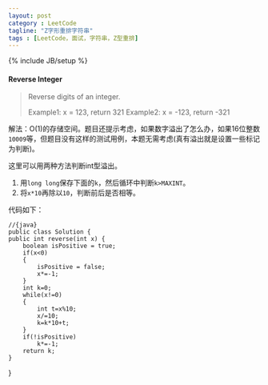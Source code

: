 ```yaml
---
layout: post
category : LeetCode
tagline: "Z字形重排字符串"
tags : [LeetCode，面试，字符串，Z型重排]
---
```

{% include JB/setup %}

<h4 id="Reverse-Integer">Reverse Integer</h4>

> Reverse digits of an integer.
>
>Example1: x = 123, return 321
Example2: x = -123, return -321 



解法：O(1)的存储空间。题目还提示考虑，如果数字溢出了怎么办，如果16位整数`10009`等，但题目没有这样的测试用例，本题无需考虑(真有溢出就是设置一些标记为判断)。

这里可以用两种方法判断int型溢出。

1. 用`long long`保存下面的`k`，然后循环中判断`k>MAXINT`。
2. 将`x*10`再除以`10`，判断前后是否相等。

代码如下：

	//{java}
	public class Solution {
    public int reverse(int x) {
        boolean isPositive = true;
        if(x<0)
        {
            isPositive = false;
            x*=-1;
        }
        int k=0;
        while(x!=0)
        {
            int t=x%10;
            x/=10;
            k=k*10+t;
        }
        if(!isPositive)
            k*=-1;
        return k;
    }
}